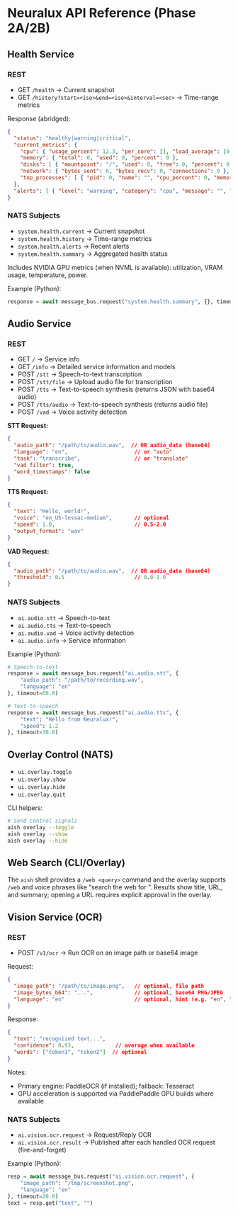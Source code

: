# Neuralux API Reference (Phase 2A/2B)

## Health Service

### REST

- GET `/health` → Current snapshot
- GET `/history?start=<iso>&end=<iso>&interval=<sec>` → Time-range metrics

Response (abridged):

```json
{
  "status": "healthy|warning|critical",
  "current_metrics": {
    "cpu": { "usage_percent": 12.3, "per_core": [], "load_average": [0.12, 0.20, 0.25] },
    "memory": { "total": 0, "used": 0, "percent": 0 },
    "disks": [ { "mountpoint": "/", "used": 0, "free": 0, "percent": 0 } ],
    "network": { "bytes_sent": 0, "bytes_recv": 0, "connections": 0 },
    "top_processes": [ { "pid": 0, "name": "", "cpu_percent": 0, "memory_percent": 0 } ]
  },
  "alerts": [ { "level": "warning", "category": "cpu", "message": "", "value": 0, "threshold": 0 } ]
}
```

### NATS Subjects

- `system.health.current` → Current snapshot
- `system.health.history` → Time-range metrics
- `system.health.alerts` → Recent alerts
- `system.health.summary` → Aggregated health status

Includes NVIDIA GPU metrics (when NVML is available): utilization, VRAM usage, temperature, power.

Example (Python):

```python
response = await message_bus.request("system.health.summary", {}, timeout=5.0)
```

## Audio Service

### REST

- GET `/` → Service info
- GET `/info` → Detailed service information and models
- POST `/stt` → Speech-to-text transcription
- POST `/stt/file` → Upload audio file for transcription
- POST `/tts` → Text-to-speech synthesis (returns JSON with base64 audio)
- POST `/tts/audio` → Text-to-speech synthesis (returns audio file)
- POST `/vad` → Voice activity detection

**STT Request:**
```json
{
  "audio_path": "/path/to/audio.wav",  // OR audio_data (base64)
  "language": "en",                     // or "auto"
  "task": "transcribe",                 // or "translate"
  "vad_filter": true,
  "word_timestamps": false
}
```

**TTS Request:**
```json
{
  "text": "Hello, world!",
  "voice": "en_US-lessac-medium",       // optional
  "speed": 1.0,                         // 0.5-2.0
  "output_format": "wav"
}
```

**VAD Request:**
```json
{
  "audio_path": "/path/to/audio.wav",  // OR audio_data (base64)
  "threshold": 0.5                      // 0.0-1.0
}
```

### NATS Subjects

- `ai.audio.stt` → Speech-to-text
- `ai.audio.tts` → Text-to-speech
- `ai.audio.vad` → Voice activity detection
- `ai.audio.info` → Service information

Example (Python):

```python
# Speech-to-text
response = await message_bus.request("ai.audio.stt", {
    "audio_path": "/path/to/recording.wav",
    "language": "en"
}, timeout=60.0)

# Text-to-speech
response = await message_bus.request("ai.audio.tts", {
    "text": "Hello from Neuralux!",
    "speed": 1.2
}, timeout=30.0)
```

## Overlay Control (NATS)

- `ui.overlay.toggle`
- `ui.overlay.show`
- `ui.overlay.hide`
- `ui.overlay.quit`

CLI helpers:

```bash
# Send control signals
aish overlay --toggle
aish overlay --show
aish overlay --hide
```

## Web Search (CLI/Overlay)

The `aish` shell provides a `/web <query>` command and the overlay supports `/web` and voice phrases like “search the web for <query>”. Results show title, URL, and summary; opening a URL requires explicit approval in the overlay.

## Vision Service (OCR)

### REST

- POST `/v1/ocr` → Run OCR on an image path or base64 image

Request:
```json
{
  "image_path": "/path/to/image.png",   // optional, file path
  "image_bytes_b64": "...",             // optional, base64 PNG/JPEG
  "language": "en"                      // optional, hint (e.g. "en", "fr")
}
```

Response:
```json
{
  "text": "recognized text...",
  "confidence": 0.93,             // average when available
  "words": ["token1", "token2"]  // optional
}
```

Notes:
- Primary engine: PaddleOCR (if installed); fallback: Tesseract
- GPU acceleration is supported via PaddlePaddle GPU builds where available

### NATS Subjects

- `ai.vision.ocr.request` → Request/Reply OCR
- `ai.vision.ocr.result` → Published after each handled OCR request (fire-and-forget)

Example (Python):
```python
resp = await message_bus.request("ai.vision.ocr.request", {
    "image_path": "/tmp/screenshot.png",
    "language": "en"
}, timeout=20.0)
text = resp.get("text", "")
```
